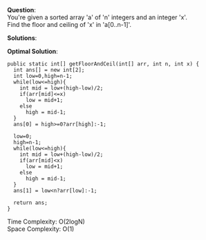 **Question**:  
You're given a sorted array 'a' of 'n' integers and an integer 'x'.  
Find the floor and ceiling of 'x' in 'a[0..n-1]'.  

**Solutions**:   


**Optimal Solution**:  

    public static int[] getFloorAndCeil(int[] arr, int n, int x) {
      int ans[] = new int[2];
      int low=0,high=n-1;
      while(low<=high){
        int mid = low+(high-low)/2;
        if(arr[mid]<=x)
          low = mid+1;
        else
          high = mid-1;
      }
      ans[0] = high>=0?arr[high]:-1;

      low=0;
      high=n-1;
      while(low<=high){
        int mid = low+(high-low)/2;
        if(arr[mid]<x)
          low = mid+1;
        else
          high = mid-1;
      }
      ans[1] = low<n?arr[low]:-1;

      return ans;
    }

Time Complexity: O(2logN)  
Space Complexity: O(1) 